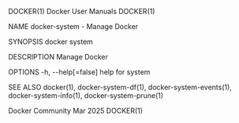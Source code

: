 DOCKER(1)							      Docker User Manuals							     DOCKER(1)

NAME
       docker-system - Manage Docker

SYNOPSIS
       docker system

DESCRIPTION
       Manage Docker

OPTIONS
       -h, --help[=false]      help for system

SEE ALSO
       docker(1), docker-system-df(1), docker-system-events(1), docker-system-info(1), docker-system-prune(1)

Docker Community							   Mar 2025								     DOCKER(1)
